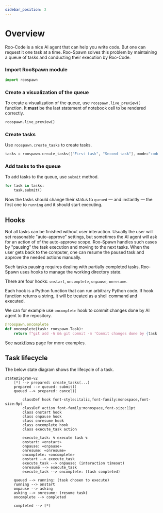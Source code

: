 ```yaml
---
sidebar_position: 2
---
```


# Overview

Roo-Code is a nice AI agent that can help you write code. But one can request it
one task at a time. Roo-Spawn solves this problem by maintaining a queue of tasks
and conducting their execution by Roo-Code.

### Import RooSpawn module

```python
import roospawn
```

### Create a visualization of the queue

To create a visualization of the queue, use `roospawn.live_preview()` function.
It **must** be the last statement of notebook cell to be rendered correctly.

```python
roospawn.live_preview()
```

### Create tasks

Use `roospawn.create_tasks` to create tasks.

```python
tasks = roospawn.create_tasks(["First task", "Second task"], mode="code")
```

### Add tasks to the queue

To add tasks to the queue, use `submit` method.

```python
for task in tasks:
    task.submit()
```

Now the tasks should change their status to `queued` — and instantly — the first
one to `running` and it should start executing.


## Hooks

Not all tasks can be finished without user interaction. Usually the user will
set reasonable "auto-approve" settings, but sometimes the AI agent will ask for
an action of of the auto-approve scope.
Roo-Spawn handles such cases by "pausing" the task execution and moving to the
next tasks. When the user gets back to the computer, one can resume the paused
task and approve the needed actions manually.

Such tasks pausing requires dealing with partially completed tasks. Roo-Spawn
uses hooks to manage the working directory state.

There are four hooks: `onstart`, `oncomplete`, `onpause`, `onresume`.

Each hook is a Python function that can run arbitrary Python code. If hook function
returns a string, it will be treated as a shell command and executed.

We can for example use `oncomplete` hook to commit changes done by AI agent
to the repository.

```python
@roospawn.oncomplete
def oncomplete(task: roospawn.Task):
    return f"git add -A && git commit -m 'Commit changes done by {task.id}'"
```

See [workflows](./workflows.md) page for more examples.

## Task lifecycle

The below state diagram shows the lifecycle of a task.

```mermaid
stateDiagram-v2
    [*] --> prepared: create_tasks(...)
    prepared --> queued: submit()
    queued --> prepared: cancel()
    
        classDef hook font-style:italic,font-family:monospace,font-size:9pt
        classDef action font-family:monospace,font-size:11pt
        class onstart hook
        class onpause hook
        class onresume hook
        class oncomplete hook
        class execute_task action

        execute_task: ↯ execute task ↯
        onstart: «onstart»
        onpause: «onpause»
        onresume: «onresume»
        oncomplete: «oncomplete»
        onstart --> execute_task
        execute_task --> onpause: (interaction timeout)
        onresume --> execute_task
        execute_task --> oncomplete: (task completed)

    queued --> running: (task chosen to execute)
    running --> onstart
    onpause --> asking
    asking --> onresume: (resume task)
    oncomplete --> completed

    completed --> [*]
```